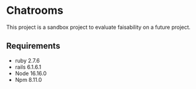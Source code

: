# Chatrooms
This project is a sandbox project to evaluate faisability on a future project.

## Requirements

- ruby 2.7.6
- rails 6.1.6.1
- Node 16.16.0
- Npm 8.11.0
